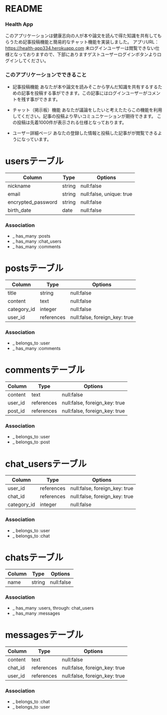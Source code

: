 # README
### Health App
このアプリケーションは健康志向の人が本や論文を読んで得た知識を共有してもらうため記事投稿機能と簡易的なチャット機能を実装しました。
アプリURL：https://health-app334.herokuapp.com
未ログインユーザーは閲覧できない仕様となっておりますので、下部にありますゲストユーザーログインボタンよりログインしてください。
### このアプリケーションでできること

* 記事投稿機能
あなたが本や論文を読みそこから学んだ知識を共有するするための記事を投稿する事ができます。この記事にはログインユーザーがコメントを残す事ができます。

* チャット（掲示板）機能
あなたが議論をしたいと考えたたらこの機能を利用してください。記事の投稿より早いコミュニケーションが期待できます。
この投稿は先着1000件が表示される仕様となっております。

* ユーザー詳細ページ
あなたの登録した情報と投稿した記事がが閲覧できるようになっています。

# usersテーブル
| Column             | Type   | Options                  |
|--------------------|--------|--------------------------|
| nickname           | string | null:false               |
| email              | string | null:false, unique: true |
| encrypted_password | string | null:false               |
| birth_date         | date   | null:false               |

### Association
* _ has_many :posts
* _ has_many :chat_users
* _ has_many :comments

# postsテーブル
| Column      | Type       | Options                       |
|-------------|------------|-------------------------------|
| title       | string     | null:false                    |
| content     | text       | null:false                    |
| category_id | integer    | null:false                    |
| user_id     | references | null:false, foreign_key: true |

### Association
* _ belongs_to :user
* _ has_many :comments

# commentsテーブル
| Column  | Type       | Options                       |
|---------|------------|-------------------------------|
| content | text       | null:false                    |
| user_id | references | null:false, foreign_key: true |
| post_id | references | null:false, foreign_key: true |

### Association
* _ belongs_to :user
* _ belongs_to :post

# chat_usersテーブル
| Column      | Type       | Options                       |
|-------------|------------|-------------------------------|
| user_id     | references | null:false, foreign_key: true |
| chat_id     | references | null:false, foreign_key: true |
| category_id | integer    | null:false                    |

### Association
* _ belongs_to :user
* _ belongs_to :chat

# chatsテーブル
| Column | Type    | Options    |
|--------|---------|------------|
| name   | string  | null:false |

### Association
* _ has_many :users, through: chat_users
* _ has_many :messages


# messagesテーブル
| Column  | Type       | Options                       |
|---------|------------|-------------------------------|
| content | text       | null:false                    |
| chat_id | references | null:false, foreign_key: true |
| user_id | references | null:false, foreign_key: true |

### Association
* _ belongs_to :chat
* _ belongs_to :user
